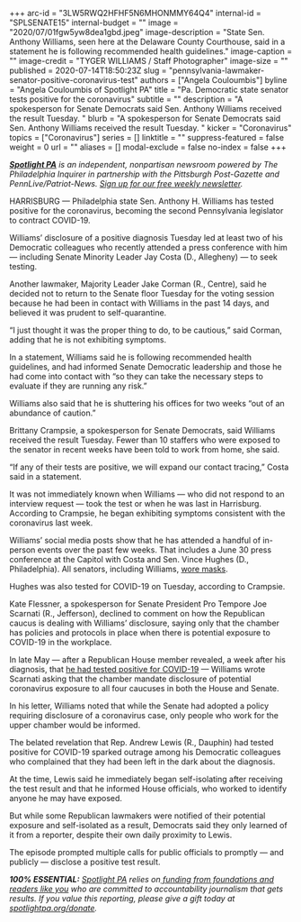 +++
arc-id = "3LW5RWQ2HFHF5N6MHONMMY64Q4"
internal-id = "SPLSENATE15"
internal-budget = ""
image = "2020/07/01fgw5yw8dea1gbd.jpeg"
image-description = "State Sen. Anthony Williams, seen here at the Delaware County Courthouse, said in a statement he is following recommended health guidelines."
image-caption = ""
image-credit = "TYGER WILLIAMS / Staff Photographer"
image-size = ""
published = 2020-07-14T18:50:23Z
slug = "pennsylvania-lawmaker-senator-positive-coronavirus-test"
authors = ["Angela Couloumbis"]
byline = "Angela Couloumbis of Spotlight PA"
title = "Pa. Democratic state senator tests positive for the coronavirus"
subtitle = ""
description = "A spokesperson for Senate Democrats said Sen. Anthony Williams received the result Tuesday. "
blurb = "A spokesperson for Senate Democrats said Sen. Anthony Williams received the result Tuesday. "
kicker = "Coronavirus"
topics = ["Coronavirus"]
series = []
linktitle = ""
suppress-featured = false
weight = 0
url = ""
aliases = []
modal-exclude = false
no-index = false
+++

<a href="https://www.spotlightpa.org/"><i><b>Spotlight PA</b></i></a><i> is an independent, nonpartisan newsroom powered by The Philadelphia Inquirer in partnership with the Pittsburgh Post-Gazette and PennLive/Patriot-News. </i><a href="https://www.spotlightpa.org/newsletters"><i>Sign up for our free weekly newsletter</i></a><i>.</i>

HARRISBURG — Philadelphia state Sen. Anthony H. Williams has tested positive for the coronavirus, becoming the second Pennsylvania legislator to contract COVID-19.

Williams’ disclosure of a positive diagnosis Tuesday led at least two of his Democratic colleagues who recently attended a press conference with him — including Senate Minority Leader Jay Costa (D., Allegheny) — to seek testing.

Another lawmaker, Majority Leader Jake Corman (R., Centre), said he decided not to return to the Senate floor Tuesday for the voting session because he had been in contact with Williams in the past 14 days, and believed it was prudent to self-quarantine.

“I just thought it was the proper thing to do, to be cautious,” said Corman, adding that he is not exhibiting symptoms.

In a statement, Williams said he is following recommended health guidelines, and had informed Senate Democratic leadership and those he had come into contact with “so they can take the necessary steps to evaluate if they are running any risk.”

<script src="https://www.spotlightpa.org/embed.js" async></script><div data-spl-embed-version="1" data-spl-src="https://www.spotlightpa.org/embeds/donate/"></div>

Williams also said that he is shuttering his offices for two weeks “out of an abundance of caution.”

Brittany Crampsie, a spokesperson for Senate Democrats, said Williams received the result Tuesday. Fewer than 10 staffers who were exposed to the senator in recent weeks have been told to work from home, she said.

“If any of their tests are positive, we will expand our contact tracing,” Costa said in a statement. 

It was not immediately known when Williams — who did not respond to an interview request — took the test or when he was last in Harrisburg. According to Crampsie, he began exhibiting symptoms consistent with the coronavirus last week.

Williams’ social media posts show that he has attended a handful of in-person events over the past few weeks. That includes a June 30 press conference at the Capitol with Costa and Sen. Vince Hughes (D., Philadelphia). All senators, including Williams, <a href="https://www.facebook.com/anthony.h.williams/videos/2405995759700904" target=_blank>wore masks</a>.

Hughes was also tested for COVID-19 on Tuesday, according to Crampsie.

Kate Flessner, a spokesperson for Senate President Pro Tempore Joe Scarnati (R., Jefferson), declined to comment on how the Republican caucus is dealing with Williams’ disclosure, saying only that the chamber has policies and protocols in place when there is potential exposure to COVID-19 in the workplace.

<script src="https://www.spotlightpa.org/embed.js" async></script><div data-spl-embed-version="1" data-spl-src="https://www.spotlightpa.org/embeds/newsletter/"></div>

In late May — after a Republican House member revealed, a week after his diagnosis, that <a href="https://www.spotlightpa.org/news/2020/05/pennsylvania-republican-lawmaker-coronavirus-democrats-questions/" target=_blank>he had tested positive for COVID-19</a> — Williams wrote Scarnati asking that the chamber mandate disclosure of potential coronavirus exposure to all four caucuses in both the House and Senate.

In his letter, Williams noted that while the Senate had adopted a policy requiring disclosure of a coronavirus case, only people who work for the upper chamber would be informed.

The belated revelation that Rep. Andrew Lewis (R., Dauphin) had tested positive for COVID-19 sparked outrage among his Democratic colleagues who complained that they had been left in the dark about the diagnosis.

At the time, Lewis said he immediately began self-isolating after receiving the test result and that he informed House officials, who worked to identify anyone he may have exposed.

But while some Republican lawmakers were notified of their potential exposure and self-isolated as a result, Democrats said they only learned of it from a reporter, despite their own daily proximity to Lewis.

The episode prompted multiple calls for public officials to promptly — and publicly — disclose a positive test result.

<i><b>100% ESSENTIAL:</b></i> <a href="https://www.spotlightpa.org/"><i>Spotlight PA</i></a><i> relies on</i><a href="https://www.spotlightpa.org/support"><i> funding from foundations and readers like you</i></a><i> who are committed to accountability journalism that gets results. If you value this reporting, please give a gift today at </i><a href="http://spotlightpa.org/donate"><i>spotlightpa.org/donate</i></a><i>.</i>
